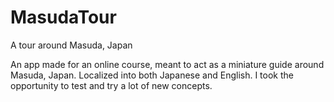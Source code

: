 # MasudaTour
A tour around Masuda, Japan

An app made for an online course, meant to act as a miniature guide around Masuda, Japan.  Localized into both Japanese and English.
I took the opportunity to test and try a lot of new concepts.
